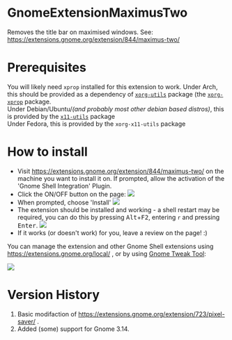 GnomeExtensionMaximusTwo
========================

Removes the title bar on maximised windows. See: https://extensions.gnome.org/extension/844/maximus-two/

Prerequisites
=============
You will likely need `xprop` installed for this extension to work.
Under Arch, this should be provided as a dependency of [`xorg-utils`](https://www.archlinux.org/packages/extra/any/xorg-utils/) package (the [`xorg-xprop`](https://www.archlinux.org/packages/extra/x86_64/xorg-xprop/) package.<br>
Under Debian/Ubuntu/*(and probably most other debian based distros)*, this is provided by the [`x11-utils`](http://packages.ubuntu.com/trusty/x11-utils) package<br>
Under Fedora, this is provided by the `xorg-x11-utils` package


How to install
==============
 - Visit https://extensions.gnome.org/extension/844/maximus-two/ on the machine you want to install it on. If prompted, allow the activation of the 'Gnome Shell Integration' Plugin.
 - Click the ON/OFF button on the page: ![](http://i.imgur.com/QHrIgTb.png)
 - When prompted, choose 'Install' ![](http://i.imgur.com/HAnYsqT.png)
 - The extension should be installed and working - a shell restart may be required, you can do this by pressing <kbd>Alt</kbd>+<kbd>F2</kbd>, entering `r` and pressing <kbd>Enter</kbd>. ![](http://i.imgur.com/q3fp2qL.png)
 - If it works (or doesn't work) for you, leave a review on the page! :)
 
You can manage the extension and other Gnome Shell extensions using https://extensions.gnome.org/local/ , or by using [Gnome Tweak Tool](https://wiki.gnome.org/action/show/Apps/GnomeTweakTool):

![](https://i.imgur.com/3QdnddJ.png)

Version History
===============

1. Basic modifaction of https://extensions.gnome.org/extension/723/pixel-saver/ .
2. Added (some) support for Gnome 3.14.
